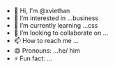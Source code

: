 - 👋 Hi, I’m @xviethan
- 👀 I’m interested in ...business
- 🌱 I’m currently learning ...css
- 💞️ I’m looking to collaborate on ...
- 📫 How to reach me ...
- 😄 Pronouns: ...he/ him
- ⚡ Fun fact: ...

<!---
xviethan/xviethan is a ✨ special ✨ repository because its `README.md` (this file) appears on your GitHub profile.
You can click the Preview link to take a look at your changes.
--->

